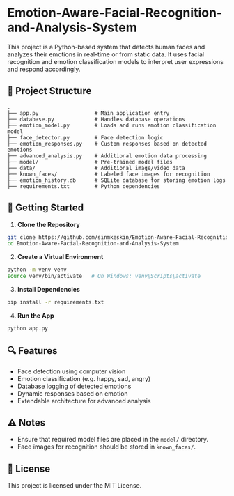 # Emotion-Aware-Facial-Recognition-and-Analysis-System

This project is a Python-based system that detects human faces and analyzes their emotions in real-time or from static data. It uses facial recognition and emotion classification models to interpret user expressions and respond accordingly.

## 📁 Project Structure

```
.
├── app.py                  # Main application entry
├── database.py             # Handles database operations
├── emotion_model.py        # Loads and runs emotion classification model
├── face_detector.py        # Face detection logic
├── emotion_responses.py    # Custom responses based on detected emotions
├── advanced_analysis.py    # Additional emotion data processing
├── model/                  # Pre-trained model files
├── data/                   # Additional image/video data
├── known_faces/            # Labeled face images for recognition
├── emotion_history.db      # SQLite database for storing emotion logs
├── requirements.txt        # Python dependencies
```

## 🚀 Getting Started

1. **Clone the Repository**

```bash
git clone https://github.com/sinmkeskin/Emotion-Aware-Facial-Recognition-and-Analysis-System
cd Emotion-Aware-Facial-Recognition-and-Analysis-System
```

2. **Create a Virtual Environment**

```bash
python -m venv venv
source venv/bin/activate   # On Windows: venv\Scripts\activate
```

3. **Install Dependencies**

```bash
pip install -r requirements.txt
```

4. **Run the App**

```bash
python app.py
```

## 🔍 Features

- Face detection using computer vision
- Emotion classification (e.g. happy, sad, angry)
- Database logging of detected emotions
- Dynamic responses based on emotion
- Extendable architecture for advanced analysis

## ⚠️ Notes

- Ensure that required model files are placed in the `model/` directory.
- Face images for recognition should be stored in `known_faces/`.

## 📜 License

This project is licensed under the MIT License.
